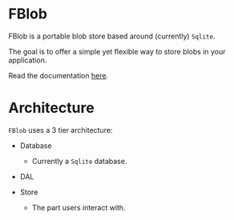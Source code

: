 # FBlob

FBlob is a portable blob store based around (currently) `Sqlite`.

The goal is to offer a simple yet flexible way to store blobs in your application.

Read the documentation [here](/docs/Documentation.md).

# Architecture

`FBlob` uses a 3 tier architecture:

* Database 
    * Currently a `Sqlite` database.

* DAL

* Store
    * The part users interact with.